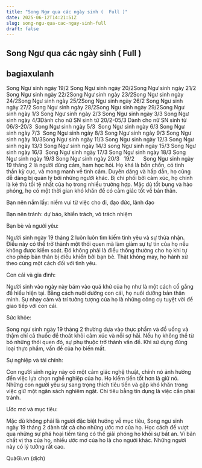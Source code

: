 ```yaml
---
title: "Song Ngư qua các ngày sinh (  Full )"
date: 2025-06-12T14:21:51Z
slug: song-ngu-qua-cac-ngay-sinh-full
draft: false
---
```


## Song Ngư qua các ngày sinh (  Full )

## bagiaxulanh

Song Ngư sinh ngày 19/2 ​Song Ngư sinh ngày 20/2​Song Ngư sinh ngày 21/2​Song Ngư sinh ngày 22/2​Song Ngư sinh ngày 23/2​Song Ngư sinh ngày 24/2​Song Ngư sinh ngày 25/2​Song Ngư sinh ngày 26/2 ​Song Ngư sinh ngày 27/2 ​Song Ngư sinh ngày 28/2​Song Ngư sinh ngày 29/2​Song Ngư sinh ngày 1/3 ​Song Ngư sinh ngày 2/3 ​Song Ngư sinh ngày 3/3 ​Song Ngư sinh ngày 4/3 ​ Dành cho nữ SN sinh từ 20/2-05/3 ​Dành cho nữ SN sinh từ 06/3-20/3 ​ Song Ngư sinh ngày 5/3 ​ Song Ngư sinh ngày 6/3 ​Song Ngư sinh ngày 7/3 ​ Song Ngư sinh ngày 8/3 ​Song Ngư sinh ngày 9/3 ​Song Ngư sinh ngày 10/3​Song Ngư sinh ngày 11/3 ​Song Ngư sinh ngày 12/3 ​Song Ngư sinh ngày 13/3 ​Song Ngư sinh ngày 14/3 ​song Ngư sinh ngày 15/3 ​Song Ngư sinh ngày 16/3 ​ Song Ngư sinh ngày 17/3 ​Song Ngư sinh ngày 18/3 ​Song Ngư sinh ngày 19/3  ​Song Ngư sinh ngày 20/3 ​ ​ ​19/2​ ​ ​ ​ ​​ ​ ​Song Ngư sinh ngày 19 tháng 2 là người dũng cảm, ham học hỏi. Họ khá là bồn chồn, có tinh thần kỳ cục, và mong manh về tình cảm. Duyên dáng và hấp dẫn, họ cũng dễ dàng bị quản lý bởi những người khác. Bị chi phối bởi cảm xúc, họ chính là kẻ thù tồi tệ nhất của họ trong nhiều trường hợp. Mặc dù tốt bụng và hào phóng, họ có một thời gian khó khăn để có cảm giác tốt về bản thân.
 
 
Bạn nên nắm lấy: niềm vui từ việc cho đi, đạo đức, lãnh đạo
 
Bạn nên tránh: dự báo, khiển trách, vô trách nhiệm
 
Bạn bè và người yêu:
 
Người sinh ngày 19 tháng 2 luôn luôn tìm kiếm tình yêu và sự thừa nhận. Điều này có thể trở thành một thói quen mà làm giảm sự tự tin của họ nếu không được kiểm soát. Đó không phải là điều thông thường cho họ khi tự cho phép bản thân bị điều khiển bởi bạn bè. Thật không may, họ hành xử theo cùng một cách đối với tình yêu.
 
Con cái và gia đình:
 
Người sinh vào ngày này bám vào quá khứ của họ như là một cách cố gắng để hiểu hiện tại. Bằng cách nuôi dưỡng con cái, họ nuôi dưỡng bản thân mình. Sự nhạy cảm và trí tưởng tượng của họ là những công cụ tuyệt vời để giao tiếp với con cái.
 
Sức khỏe:
 
Song ngư sinh ngày 19 tháng 2 thường dựa vào thực phẩm và đồ uống và thậm chí cả thuốc để thoát khỏi cảm xúc và nỗi sợ hãi. Nếu họ không thể từ bỏ những thói quen đó, sự phụ thuộc trở thành vấn đề. Khi sử dụng đúng loại thực phẩm, vấn đề của họ biến mất.
 
Sự nghiệp và tài chính:
 
Con người sinh ngày này có một cảm giác nghệ thuật, chính nó ảnh hưởng đến việc lựa chọn nghề nghiệp của họ. Họ kiếm tiền tốt hơn là giữ nó. Những con người yêu sự sang trọng thích tiêu tiền và gặp khó khăn trong việc giữ một ngân sách nghiêm ngặt. Chi tiêu bằng tín dụng là việc cần phải tránh.
 
Ước mơ và mục tiêu:
 
Mặc dù không phải là người đặc biệt hướng về mục tiêu, Song ngư sinh ngày 19 tháng 2 dành tất cả cho những ước mơ của họ. Học cách để vượt qua những sự phá hoại tiềm tàng có thể giải phóng họ khỏi sự bất an. Vì bản chất vị tha của họ, nhiều ước mơ của họ là cho người khác. Những người này có lý tưởng rất cao.
 
QuàGì.vn (dịch)​ ​